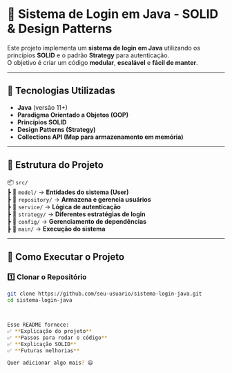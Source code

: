 # 🔐 Sistema de Login em Java - SOLID & Design Patterns

Este projeto implementa um **sistema de login em Java** utilizando os princípios **SOLID** e o padrão **Strategy** para autenticação.  
O objetivo é criar um código **modular**, **escalável** e **fácil de manter**.

---

## 📌 Tecnologias Utilizadas

- **Java** (versão 11+)
- **Paradigma Orientado a Objetos (OOP)**
- **Princípios SOLID**
- **Design Patterns (Strategy)**
- **Collections API (Map para armazenamento em memória)**

---

## 📂 Estrutura do Projeto

📦 `src/`  
 ┣ 📂 `model/` → **Entidades do sistema (User)**  
 ┣ 📂 `repository/` → **Armazena e gerencia usuários**  
 ┣ 📂 `service/` → **Lógica de autenticação**  
 ┣ 📂 `strategy/` → **Diferentes estratégias de login**  
 ┣ 📂 `config/` → **Gerenciamento de dependências**  
 ┣ 📂 `main/` → **Execução do sistema**  

---

## 🚀 Como Executar o Projeto

### **1️⃣ Clonar o Repositório**
```sh
git clone https://github.com/seu-usuario/sistema-login-java.git
cd sistema-login-java



Esse README fornece:
✅ **Explicação do projeto**  
✅ **Passos para rodar o código**  
✅ **Explicação SOLID**  
✅ **Futuras melhorias**  

Quer adicionar algo mais? 😃
